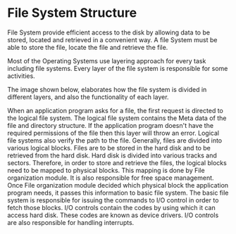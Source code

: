 # File System Structure

File System provide efficient access to the disk by allowing data to be stored, located and retrieved in a convenient way. A file System must be able to store the file, locate the file and retrieve the file.


Most of the Operating Systems use layering approach for every task including file systems. Every layer of the file system is responsible for some activities.


The image shown below, elaborates how the file system is divided in different layers, and also the functionality of each layer.




When an application program asks for a file, the first request is directed to the logical file system. The logical file system contains the Meta data of the file and directory structure. If the application program doesn't have the required permissions of the file then this layer will throw an error. Logical file systems also verify the path to the file.
Generally, files are divided into various logical blocks. Files are to be stored in the hard disk and to be retrieved from the hard disk. Hard disk is divided into various tracks and sectors. Therefore, in order to store and retrieve the files, the logical blocks need to be mapped to physical blocks. This mapping is done by File organization module. It is also responsible for free space management.
Once File organization module decided which physical block the application program needs, it passes this information to basic file system. The basic file system is responsible for issuing the commands to I/O control in order to fetch those blocks.
I/O controls contain the codes by using which it can access hard disk. These codes are known as device drivers. I/O controls are also responsible for handling interrupts.
